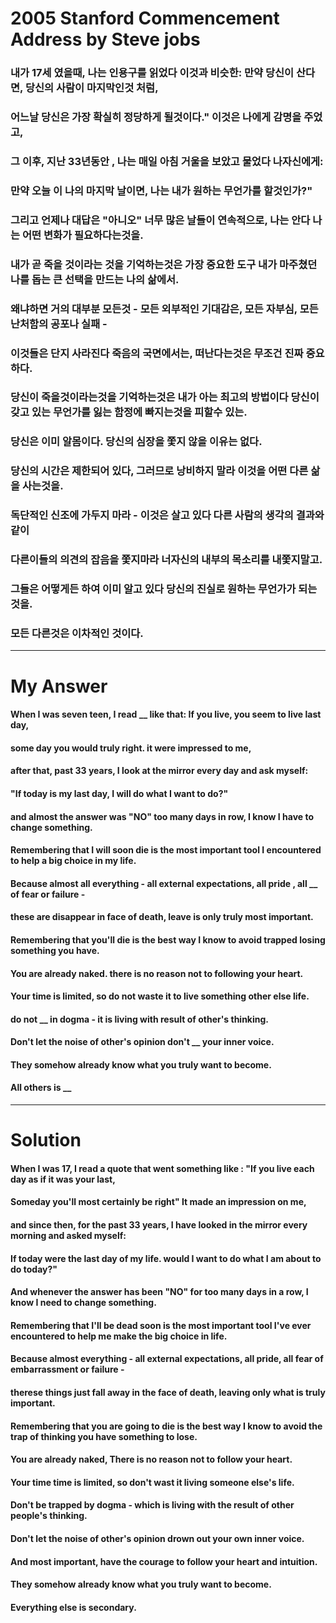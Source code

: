 # 2005 Stanford Commencement Address by Steve jobs

### 내가 17세 였을때, 나는 인용구를 읽었다 이것과 비슷한: 만약 당신이 산다면, 당신의 사람이 마지막인것 처럼,

### 어느날 당신은 가장 확실히 정당하게 될것이다." 이것은 나에게 감명을 주었고,  

### 그 이후, 지난 33년동안 , 나는 매일 아침 거울을 보았고 물었다 나자신에게:

### 만약 오늘 이 나의 마지막 날이면, 나는 내가 원하는 무언가를 할것인가?"

### 그리고 언제나 대답은 "아니오" 너무 많은 날들이 연속적으로, 나는 안다 나는 어떤 변화가 필요하다는것을.

### 내가 곧 죽을 것이라는 것을 기억하는것은 가장 중요한 도구 내가 마주쳤던 나를 돕는 큰 선택을 만드는 나의 삶에서.

### 왜냐하면 거의 대부분 모든것 - 모든 외부적인 기대감은, 모든 자부심, 모든 난처함의 공포나 실패 -

### 이것들은 단지 사라진다 죽음의 국면에서는, 떠난다는것은 무조건 진짜 중요하다.

### 당신이 죽을것이라는것을 기억하는것은 내가 아는 최고의 방법이다 당신이 갖고 있는 무언가를 잃는 함정에 빠지는것을 피할수 있는.

### 당신은 이미 알몸이다. 당신의 심장을 쫓지 않을 이유는 없다.

### 당신의 시간은 제한되어 있다, 그러므로 낭비하지 말라 이것을 어떤 다른 삶을 사는것을.

### 독단적인 신조에 가두지 마라 - 이것은 살고 있다 다른 사람의 생각의 결과와 같이

### 다른이들의 의견의 잡음을 쫓지마라 너자신의 내부의 목소리를 내쫓지말고. 

### 그들은 어떻게든 하여 이미 알고 있다 당신의 진실로 원하는 무언가가 되는것을.

### 모든 다른것은 이차적인 것이다.     

<hr/>

# My Answer

#### When I was seven teen, I read __ like that: If you live, you seem to live last day,

#### some day you would truly right. it were impressed to me,

#### after that, past 33 years, I look at the mirror every day and ask myself:

#### "If today is my last day, I will do what I want to do?"

#### and almost the answer was "NO" too many days in row, I know I have to change something.

#### Remembering that I will soon die is the most important tool I encountered to help a big choice in my life.

#### Because almost all everything - all external expectations, all pride , all __ of fear or failure -  

#### these are disappear in face of death, leave is only truly most important.

#### Remembering that you'll die is the best way I know to avoid trapped losing something you have.

#### You are already naked. there is no reason not to following your heart.

#### Your time is limited, so do not waste it to live something other else life.

#### do not __ in dogma - it is living with result of other's thinking. 

#### Don't let the noise of other's opinion don't __ your inner voice.

#### They somehow already know what you truly want to become.

#### All others is __

<hr/>

# Solution

#### When I was 17, I read a quote that went something like : "If you live each day as if it was your last,

#### Someday you'll most certainly be right" It made an impression on me, 

#### and since then, for the past 33 years, I have looked in the mirror every morning and asked myself:

#### If today were the last day of my life. would I want to do what I am about to do today?"

#### And whenever the answer has been "NO" for too many days in a row, I know I need to change something.

#### Remembering that I'll be dead soon is the most important tool I've ever encountered to help me make the big choice in life.

#### Because almost everything - all external expectations, all pride, all fear of embarrassment or failure - 

#### therese things just fall away in the face of death, leaving only what is truly important.

#### Remembering that you are going to die is the best way I know to avoid the trap of thinking you have something to lose.

#### You are already naked, There is no reason not to follow your heart.

#### Your time time is limited, so don't wast it living someone else's life.

#### Don't be trapped by dogma - which is living with the result of other people's thinking.

#### Don't let the noise of other's opinion drown out your own inner voice. 

#### And most important, have the courage to follow your heart and intuition.

#### They somehow already know what you truly want to become.

#### Everything else is secondary.    